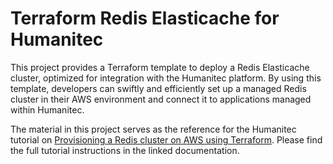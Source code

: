 # Terraform Redis Elasticache for Humanitec

This project provides a Terraform template to deploy a Redis Elasticache cluster, optimized for integration with the Humanitec platform. By using this template, developers can swiftly and efficiently set up a managed Redis cluster in their AWS environment and connect it to applications managed within Humanitec.

The material in this project serves as the reference for the Humanitec tutorial on [Provisioning a Redis cluster on AWS using Terraform](https://developer.humanitec.com/introduction/tutorials/provision-a-redis-cluster-on-aws-using-terraform/). Please find the full tutorial instructions in the linked documentation.
